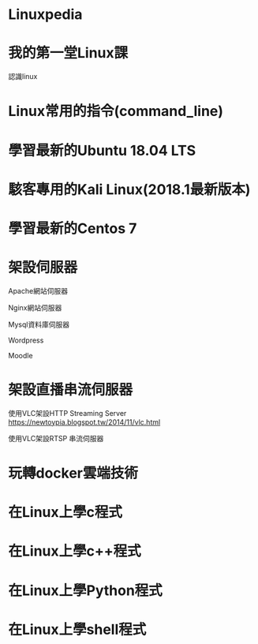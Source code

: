 # Linuxpedia

# 我的第一堂Linux課

認識linux

# Linux常用的指令(command_line)

# 學習最新的Ubuntu 18.04 LTS

# 駭客專用的Kali Linux(2018.1最新版本)

# 學習最新的Centos 7

# 架設伺服器
Apache網站伺服器

Nginx網站伺服器

Mysql資料庫伺服器

Wordpress 

Moodle

# 架設直播串流伺服器

使用VLC架設HTTP Streaming Server  https://newtoypia.blogspot.tw/2014/11/vlc.html

使用VLC架設RTSP 串流伺服器

# 玩轉docker雲端技術

# 在Linux上學c程式

# 在Linux上學c++程式

# 在Linux上學Python程式

# 在Linux上學shell程式
